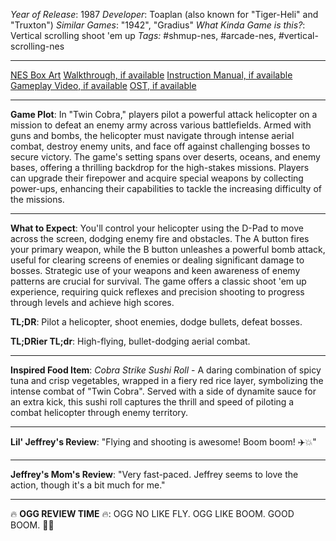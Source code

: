 *Year of Release*: 1987
*Developer*: Toaplan (also known for "Tiger-Heli" and "Truxton")
*Similar Games*: "1942", "Gradius"
*What Kinda Game is this?*: Vertical scrolling shoot 'em up
*Tags:* #shmup-nes, #arcade-nes, #vertical-scrolling-nes

---
[NES Box Art](https://www.google.com/search?tbm=isch&q=NES+Box+Art+Twin+Cobra) 
[Walkthrough, if available](https://www.google.com/search?q=Walkthrough+NES+Twin+Cobra)
[Instruction Manual, if available](https://www.google.com/search?q=NES+Instruction+Manual+Twin+Cobra)
[Gameplay Video, if available](https://www.youtube.com/results?search_query=gameplay+NES+Twin+Cobra) 
[OST, if available](https://www.youtube.com/results?search_query=gameplay+NES+Twin+Cobra+OST)

- - -
**Game Plot**: In "Twin Cobra," players pilot a powerful attack helicopter on a mission to defeat an enemy army across various battlefields. Armed with guns and bombs, the helicopter must navigate through intense aerial combat, destroy enemy units, and face off against challenging bosses to secure victory. The game's setting spans over deserts, oceans, and enemy bases, offering a thrilling backdrop for the high-stakes missions. Players can upgrade their firepower and acquire special weapons by collecting power-ups, enhancing their capabilities to tackle the increasing difficulty of the missions.

- - -
**What to Expect**: You'll control your helicopter using the D-Pad to move across the screen, dodging enemy fire and obstacles. The A button fires your primary weapon, while the B button unleashes a powerful bomb attack, useful for clearing screens of enemies or dealing significant damage to bosses. Strategic use of your weapons and keen awareness of enemy patterns are crucial for survival. The game offers a classic shoot 'em up experience, requiring quick reflexes and precision shooting to progress through levels and achieve high scores.

**TL;DR**: Pilot a helicopter, shoot enemies, dodge bullets, defeat bosses.

**TL;DRier TL;dr**: High-flying, bullet-dodging aerial combat.

---
**Inspired Food Item**: *Cobra Strike Sushi Roll* - A daring combination of spicy tuna and crisp vegetables, wrapped in a fiery red rice layer, symbolizing the intense combat of "Twin Cobra". Served with a side of dynamite sauce for an extra kick, this sushi roll captures the thrill and speed of piloting a combat helicopter through enemy territory.

---
**Lil' Jeffrey's Review**: "Flying and shooting is awesome! Boom boom! ✈️💥"

---
**Jeffrey's Mom's Review**: "Very fast-paced. Jeffrey seems to love the action, though it's a bit much for me."

---
🔥 **OGG REVIEW TIME** 🔥: OGG NO LIKE FLY. OGG LIKE BOOM. GOOD BOOM. 🚁💥
